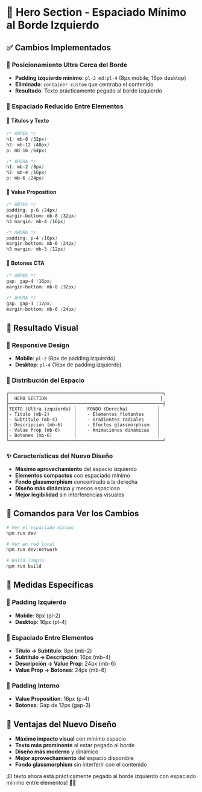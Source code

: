 # 🎨 Hero Section - Espaciado Mínimo al Borde Izquierdo

## ✅ **Cambios Implementados**

### 📍 **Posicionamiento Ultra Cerca del Borde**
- **Padding izquierdo mínimo**: `pl-2 md:pl-4` (8px mobile, 16px desktop)
- **Eliminado**: `container-custom` que centraba el contenido
- **Resultado**: Texto prácticamente pegado al borde izquierdo

### 📏 **Espaciado Reducido Entre Elementos**

#### 🎯 **Títulos y Texto**
```css
/* ANTES */
h1: mb-8 (32px)
h2: mb-12 (48px)  
p: mb-16 (64px)

/* AHORA */
h1: mb-2 (8px)
h2: mb-4 (16px)
p: mb-6 (24px)
```

#### 🎯 **Value Proposition**
```css
/* ANTES */
padding: p-6 (24px)
margin-bottom: mb-8 (32px)
h3 margin: mb-4 (16px)

/* AHORA */
padding: p-4 (16px)
margin-bottom: mb-6 (24px)
h3 margin: mb-3 (12px)
```

#### 🎯 **Botones CTA**
```css
/* ANTES */
gap: gap-4 (16px)
margin-bottom: mb-8 (32px)

/* AHORA */
gap: gap-3 (12px)
margin-bottom: mb-6 (24px)
```

## 🎯 **Resultado Visual**

### 📱 **Responsive Design**
- **Mobile**: `pl-2` (8px de padding izquierdo)
- **Desktop**: `pl-4` (16px de padding izquierdo)

### 🎨 **Distribución del Espacio**
```
┌─────────────────────────────────────────────────────────┐
│  HERO SECTION                                          │
├─────────────────────────────────────────────────────────┤
│TEXTO (Ultra izquierda) │    FONDO (Derecha)           │
│- Título (mb-2)         │    - Elementos flotantes     │
│- Subtítulo (mb-4)      │    - Gradientes radiales     │
│- Descripción (mb-6)    │    - Efectos glassmorphism   │
│- Value Prop (mb-6)     │    - Animaciones dinámicas   │
│- Botones (mb-6)        │                              │
└─────────────────────────────────────────────────────────┘
```

### ✨ **Características del Nuevo Diseño**
- **Máximo aprovechamiento** del espacio izquierdo
- **Elementos compactos** con espaciado mínimo
- **Fondo glassmorphism** concentrado a la derecha
- **Diseño más dinámico** y menos espacioso
- **Mejor legibilidad** sin interferencias visuales

## 🚀 **Comandos para Ver los Cambios**

```bash
# Ver el espaciado mínimo
npm run dev

# Ver en red local
npm run dev:network

# Build limpio
npm run build
```

## 📐 **Medidas Específicas**

### 📏 **Padding Izquierdo**
- **Mobile**: 8px (pl-2)
- **Desktop**: 16px (pl-4)

### 📏 **Espaciado Entre Elementos**
- **Título → Subtítulo**: 8px (mb-2)
- **Subtítulo → Descripción**: 16px (mb-4)
- **Descripción → Value Prop**: 24px (mb-6)
- **Value Prop → Botones**: 24px (mb-6)

### 📏 **Padding Interno**
- **Value Proposition**: 16px (p-4)
- **Botones**: Gap de 12px (gap-3)

## 🎨 **Ventajas del Nuevo Diseño**
- **Máximo impacto visual** con mínimo espacio
- **Texto más prominente** al estar pegado al borde
- **Diseño más moderno** y dinámico
- **Mejor aprovechamiento** del espacio disponible
- **Fondo glassmorphism** sin interferir con el contenido

¡El texto ahora está prácticamente pegado al borde izquierdo con espaciado mínimo entre elementos! 🎨✨






